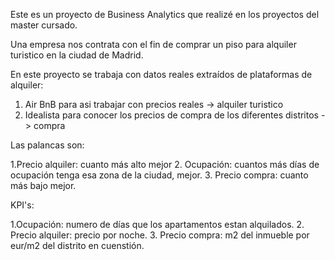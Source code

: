 Este es un proyecto de Business Analytics que realizé en los proyectos del master cursado.

Una empresa nos contrata con el fin de comprar un piso para alquiler turistico en la ciudad de Madrid.

En este proyecto se trabaja con datos reales extraídos de plataformas de alquiler: 
  1. Air BnB para asi trabajar con precios reales -> alquiler turistico
  2. Idealista para conocer los precios de compra de los diferentes distritos -> compra

Las palancas son:

  1.Precio alquiler: cuanto más alto mejor
  2. Ocupación: cuantos más días de ocupación tenga esa zona de la ciudad, mejor.
  3. Precio compra: cuanto más bajo mejor.

KPI's:

  1.Ocupación: numero de días que los apartamentos estan alquilados.
  2. Precio alquiler: precio por noche.
  3. Precio compra: m2 del inmueble por eur/m2 del distrito en cuenstión. 
